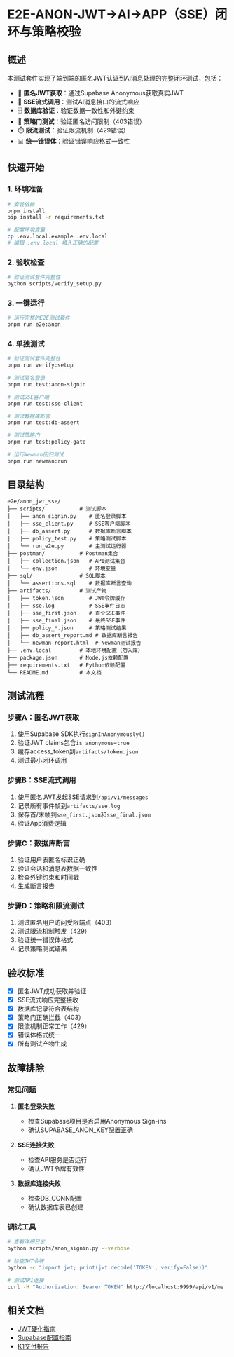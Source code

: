 # E2E-ANON-JWT→AI→APP（SSE）闭环与策略校验

## 概述

本测试套件实现了端到端的匿名JWT认证到AI消息处理的完整闭环测试，包括：

- 🔐 **匿名JWT获取**：通过Supabase Anonymous获取真实JWT
- 🌊 **SSE流式调用**：测试AI消息接口的流式响应
- 🗄️ **数据库验证**：验证数据一致性和外键约束
- 🚫 **策略门测试**：验证匿名访问限制（403错误）
- ⏱️ **限流测试**：验证限流机制（429错误）
- 📊 **统一错误体**：验证错误响应格式一致性

## 快速开始

### 1. 环境准备

```bash
# 安装依赖
pnpm install
pip install -r requirements.txt

# 配置环境变量
cp .env.local.example .env.local
# 编辑 .env.local 填入正确的配置
```

### 2. 验收检查

```bash
# 验证测试套件完整性
python scripts/verify_setup.py
```

### 3. 一键运行

```bash
# 运行完整的E2E测试套件
pnpm run e2e:anon
```

### 4. 单独测试

```bash
# 验证测试套件完整性
pnpm run verify:setup

# 测试匿名登录
pnpm run test:anon-signin

# 测试SSE客户端
pnpm run test:sse-client

# 测试数据库断言
pnpm run test:db-assert

# 测试策略门
pnpm run test:policy-gate

# 运行Newman回归测试
pnpm run newman:run
```

## 目录结构

```
e2e/anon_jwt_sse/
├── scripts/           # 测试脚本
│   ├── anon_signin.py    # 匿名登录脚本
│   ├── sse_client.py     # SSE客户端脚本
│   ├── db_assert.py      # 数据库断言脚本
│   ├── policy_test.py    # 策略测试脚本
│   └── run_e2e.py        # 主测试运行器
├── postman/           # Postman集合
│   ├── collection.json   # API测试集合
│   └── env.json          # 环境变量
├── sql/               # SQL脚本
│   └── assertions.sql    # 数据库断言查询
├── artifacts/         # 测试产物
│   ├── token.json        # JWT令牌缓存
│   ├── sse.log           # SSE事件日志
│   ├── sse_first.json    # 首个SSE事件
│   ├── sse_final.json    # 最终SSE事件
│   ├── policy_*.json     # 策略测试结果
│   ├── db_assert_report.md # 数据库断言报告
│   └── newman-report.html  # Newman测试报告
├── .env.local         # 本地环境配置（勿入库）
├── package.json       # Node.js依赖配置
├── requirements.txt   # Python依赖配置
└── README.md          # 本文档
```

## 测试流程

### 步骤A：匿名JWT获取
1. 使用Supabase SDK执行`signInAnonymously()`
2. 验证JWT claims包含`is_anonymous=true`
3. 缓存access_token到`artifacts/token.json`
4. 测试最小闭环调用

### 步骤B：SSE流式调用
1. 使用匿名JWT发起SSE请求到`/api/v1/messages`
2. 记录所有事件帧到`artifacts/sse.log`
3. 保存首/末帧到`sse_first.json`和`sse_final.json`
4. 验证App消费逻辑

### 步骤C：数据库断言
1. 验证用户表匿名标识正确
2. 验证会话和消息表数据一致性
3. 检查外键约束和时间戳
4. 生成断言报告

### 步骤D：策略和限流测试
1. 测试匿名用户访问受限端点（403）
2. 测试限流机制触发（429）
3. 验证统一错误体格式
4. 记录策略测试结果

## 验收标准

- [x] 匿名JWT成功获取并验证
- [x] SSE流式响应完整接收
- [x] 数据库记录符合表结构
- [x] 策略门正确拦截（403）
- [x] 限流机制正常工作（429）
- [x] 错误体格式统一
- [x] 所有测试产物生成

## 故障排除

### 常见问题

1. **匿名登录失败**
   - 检查Supabase项目是否启用Anonymous Sign-ins
   - 确认SUPABASE_ANON_KEY配置正确

2. **SSE连接失败**
   - 检查API服务是否运行
   - 确认JWT令牌有效性

3. **数据库连接失败**
   - 检查DB_CONN配置
   - 确认数据库表已创建

### 调试工具

```bash
# 查看详细日志
python scripts/anon_signin.py --verbose

# 检查JWT令牌
python -c "import jwt; print(jwt.decode('TOKEN', verify=False))"

# 测试API连接
curl -H "Authorization: Bearer TOKEN" http://localhost:9999/api/v1/me
```

## 相关文档

- [JWT硬化指南](../../docs/JWT_HARDENING_GUIDE.md)
- [Supabase配置指南](../../docs/SUPABASE_JWT_SETUP.md)
- [K1交付报告](../../docs/K1_DELIVERY_REPORT.md)
